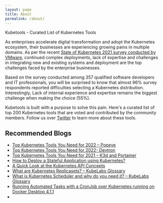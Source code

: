 ```yaml
---
layout: page
title: About
permalink: /about/
---
```


Kubetools - Curated List of Kubernetes Tools

As enterprises accelerate digital transformation and adopt the Kubernetes ecosystem, their businesses are experiencing growing pains in multiple domains. As per the recent [State of Kubernetes 2021 survey conducted by VMware](https://tanzu.vmware.com/content/ebooks/the-state-of-kubernetes-2021), continued complex deployments, lack of expertise and challenges in integrating new and existing systems and deployment are the top challenges faced by the enterprise businesses.

Based on the survey conducted among 357 qualified software developers and IT professionals, you will be surprised to know that almost 96% survey respondents reported difficulties selecting a Kubernetes distribution. Interestingly, Lack of internal experience and expertise remains the biggest challenge when making the choice (55%). 

Kubetools is built with a purpose to solve this pain. Here's a curated list of top 200 Kubernetes tools that are voted and contributed by the community members.
Follow us over [Twitter](https://twitter.com/kubetools) to learn more about these tools.


## Recommended Blogs

- [Top Kubernetes Tools You Need for 2022 – Popeye](https://collabnix.com/top-10-kubernetes-tools-you-need-for-2021/)
- [Top Kubernetes Tools You Need for 2022- Devtron](https://collabnix.com/top-10-kubernetes-tool-you-need-for-2021-devtron/)
- [Top Kubernetes Tools You Need for 2021 – K3d and Portainer](https://collabnix.com/top-kubernetes-tool-you-need-for-2021-part-2/)
- [How to Deploy a Stateful Application using Kubernetes?](https://collabnix.com/how-to-deploy-a-stateful-application-using-kubernetes-kubelabs-glossary/)
- [A Quick Look at the Kubernetes API Concepts](https://collabnix.com/a-quick-look-at-the-kubernetes-api-concepts/)
- [What are Kubernetes Replicasets? – KubeLabs Glossary](https://collabnix.com/what-are-kubernetes-replicasets-kubelabs-glossary/)
- [What is Kubernetes Scheduler and why do you need it? – KubeLabs Glossary](https://collabnix.com/what-is-kubernetes-scheduler-and-why-do-you-need-it-kubelabs-glossary/)
- [Running Automated Tasks with a CronJob over Kubernetes running on Docker Desktop 4.1.1](https://collabnix.com/running-automated-tasks-with-a-cronjob-over-kubernetes-running-on-docker-desktop-4-1-1/)
- 
